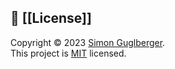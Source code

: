 ## 📝 [[License]]

Copyright © 2023 [Simon Guglberger](https://github.com/sxmon17).</br>
This project is [MIT](https://github.com/Sxmon17/png-texter/blob/main/LICENSE.md) licensed.
